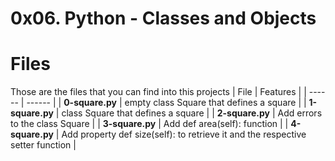 # 0x06. Python - Classes and Objects
# Files
Those are the files that you can find into this projects
| File | Features |
| ------ | ------ |
| **0-square.py** | empty class Square that defines a square |
| **1-square.py** | class Square that defines a square |
| **2-square.py** | Add errors to the class Square |
| **3-square.py** | Add def area(self): function |
| **4-square.py** | Add property def size(self): to retrieve it and the respective setter function |